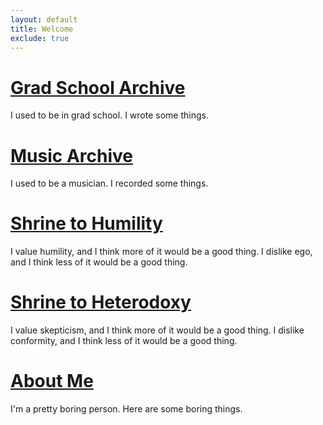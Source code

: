 ```yaml
---
layout: default
title: Welcome
exclude: true
---
```


# [Grad School Archive](/grad/)
I used to be in grad school. I wrote some things.

# [Music Archive](/music/)
I used to be a musician. I recorded some things.

# [Shrine to Humility](/shrines/humility/)
I value humility, and I think more of it would be a good thing. I dislike ego, and I think less of it would be a good thing.

# [Shrine to Heterodoxy](/shrines/heterodoxy/)
I value skepticism, and I think more of it would be a good thing. I dislike conformity, and I think less of it would be a good thing.

# [About Me](/about/)
I'm a pretty boring person. Here are some boring things.
